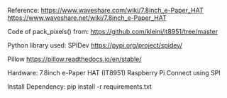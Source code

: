 Reference:
https://www.waveshare.com/wiki/7.8inch_e-Paper_HAT
https://www.waveshare.net/wiki/7.8inch_e-Paper_HAT

Code of pack_pixels() from:
https://github.com/kleini/it8951/tree/master


Python library used:
SPIDev
https://pypi.org/project/spidev/

Pillow
https://pillow.readthedocs.io/en/stable/

Hardware:
7.8inch e-Paper HAT (IT8951)
Raspberry Pi
Connect using SPI

Install Dependency:
pip install -r requirements.txt
